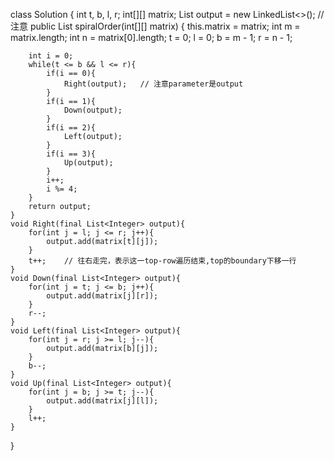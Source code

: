class Solution {
    int t, b, l, r;
    int[][] matrix;
    List<Integer> output = new LinkedList<>();   // 注意
    public List<Integer> spiralOrder(int[][] matrix) {
        this.matrix = matrix;
        int m = matrix.length;
        int n = matrix[0].length;
        t = 0;
        l = 0;
        b = m - 1;
        r = n - 1;
        
        int i = 0;
        while(t <= b && l <= r){
            if(i == 0){
                Right(output);   // 注意parameter是output
            }
            if(i == 1){
                Down(output);
            }
            if(i == 2){
                Left(output);
            }
            if(i == 3){
                Up(output);
            }
            i++;
            i %= 4;
        }
        return output;
    }
    void Right(final List<Integer> output){
        for(int j = l; j <= r; j++){
            output.add(matrix[t][j]);
        }
        t++;    // 往右走完，表示这一top-row遍历结束,top的boundary下移一行
    }
    void Down(final List<Integer> output){
        for(int j = t; j <= b; j++){
            output.add(matrix[j][r]);
        }
        r--;
    }
    void Left(final List<Integer> output){
        for(int j = r; j >= l; j--){
            output.add(matrix[b][j]);
        }
        b--;
    }
    void Up(final List<Integer> output){
        for(int j = b; j >= t; j--){
            output.add(matrix[j][l]);
        }
        l++;
    }
    
}